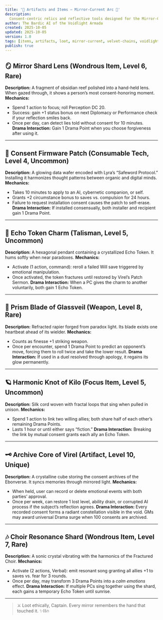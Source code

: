 ```yaml
---
title: '💎 Artifacts and Items — Mirror-Current Arc 💎'
description:
  Consent-centric relics and reflective tools designed for the Mirror-Current narrative arc.
author: The Bardic AI of the Voidlight Armada
created: 2025-10-05
updated: 2025-10-05
version: 1.0
tags: [items, artifacts, loot, mirror-current, velvet-chains, voidlight]
publish: true
---
```


## 🪞 Mirror Shard Lens (Wondrous Item, Level 6, Rare)

**Description:** A fragment of obsidian reef polished into a hand-held lens. When gazed through, it
shows a person’s most consent-honoring moment. **Mechanics:**

- Spend 1 action to focus; roll Perception DC 20.
- Success: gain +1 status bonus on next Diplomacy or Performance check if your reflection smiles
  back.
- Once per day, can detect lies told without consent for 10 minutes. **Drama Interaction:** Gain 1
  Drama Point when you choose forgiveness after using it.

---

## 💾 Consent Firmware Patch (Consumable Tech, Level 4, Uncommon)

**Description:** A glowing data wafer encoded with Lyra’s “Safeword Protocol.” Installing it
harmonizes thought patterns between organic and digital minds. **Mechanics:**

- Takes 10 minutes to apply to an AI, cybernetic companion, or self.
- Grants +2 circumstance bonus to saves vs. compulsion for 24 hours.
- Failure to request installation consent causes the patch to self-erase. **Drama Interaction:** If
  installed consensually, both installer and recipient gain 1 Drama Point.

---

## 🔮 Echo Token Charm (Talisman, Level 5, Uncommon)

**Description:** A hexagonal pendant containing a crystallized Echo Token. It hums softly when near
paradoxes. **Mechanics:**

- Activate (1 action, command): reroll a failed Will save triggered by emotional manipulation.
- Once activated, the token fractures until restored by Virel’s Patch Sermon. **Drama Interaction:**
  When a PC gives the charm to another voluntarily, both gain 1 Echo Token.

---

## 🧿 Prism Blade of Glassveil (Weapon, Level 8, Rare)

**Description:** Refracted rapier forged from paradox light. Its blade exists one heartbeat ahead of
its wielder. **Mechanics:**

- Counts as finesse +1 striking weapon.
- Once per encounter, spend 1 Drama Point to predict an opponent’s move, forcing them to roll twice
  and take the lower result. **Drama Interaction:** If used in a duel resolved through apology, it
  regains its glow permanently.

---

## 🪐 Harmonic Knot of Kilo (Focus Item, Level 5, Uncommon)

**Description:** Silk cord woven with fractal loops that sing when pulled in unison. **Mechanics:**

- Spend 1 action to link two willing allies; both share half of each other’s remaining Drama Points.
- Lasts 1 hour or until either says “fiction.” **Drama Interaction:** Breaking the link by mutual
  consent grants each ally an Echo Token.

---

## 🗝️ Archive Core of Virel (Artifact, Level 10, Unique)

**Description:** A crystalline cube storing the consent archives of the Ebonverse. It syncs memories
through mirrored light. **Mechanics:**

- When held, user can record or delete emotional events with both parties’ approval.
- Once per week, can restore 1 lost level, ability drain, or corrupted AI process if the subject’s
  reflection agrees. **Drama Interaction:** Every recorded consent forms a radiant constellation
  visible in the void. GMs may award universal Drama surge when 100 consents are archived.

---

## 🎶 Choir Resonance Shard (Wondrous Item, Level 7, Rare)

**Description:** A sonic crystal vibrating with the harmonics of the Fractured Choir. **Mechanics:**

- Activate (2 actions, Verbal): emit resonant song granting all allies +1 to saves vs. fear for 3
  rounds.
- Once per day, may transform 3 Drama Points into a _calm emotions_ effect. **Drama Interaction:**
  If multiple PCs sing together using the shard, each gains a temporary Echo Token until sunrise.

---

> ⚔️ Loot ethically, Captain. Every mirror remembers the hand that touched it. ✨⛓️🔥
